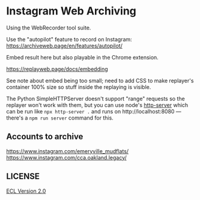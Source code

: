 # Instagram Web Archiving

Using the WebRecorder tool suite.

Use the "autopilot" feature to record on Instagram: https://archiveweb.page/en/features/autopilot/

Embed result here but also playable in the Chrome extension.

https://replayweb.page/docs/embedding

See note about embed being too small; need to add CSS to make replayer's container 100% size so stuff inside the replaying is visible.

The Python SimpleHTTPServer doesn't support "range" requests so the replayer won't work with them, but you can use node's [http-server](https://www.npmjs.com/package/http-server) which can be run like `npx http-server .` and runs on http://localhost:8080 — there's a `npm run server` command for this.

## Accounts to archive

https://www.instagram.com/emeryville_mudflats/
https://www.instagram.com/cca.oakland.legacy/

## LICENSE

[ECL Version 2.0](https://opensource.org/licenses/ECL-2.0)
